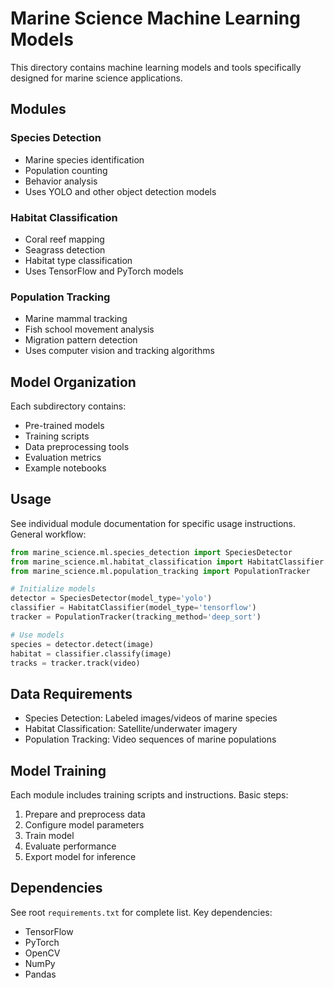 # Marine Science Machine Learning Models

This directory contains machine learning models and tools specifically designed for marine science applications.

## Modules

### Species Detection
- Marine species identification
- Population counting
- Behavior analysis
- Uses YOLO and other object detection models

### Habitat Classification
- Coral reef mapping
- Seagrass detection
- Habitat type classification
- Uses TensorFlow and PyTorch models

### Population Tracking
- Marine mammal tracking
- Fish school movement analysis
- Migration pattern detection
- Uses computer vision and tracking algorithms

## Model Organization

Each subdirectory contains:
- Pre-trained models
- Training scripts
- Data preprocessing tools
- Evaluation metrics
- Example notebooks

## Usage

See individual module documentation for specific usage instructions. General workflow:

```python
from marine_science.ml.species_detection import SpeciesDetector
from marine_science.ml.habitat_classification import HabitatClassifier
from marine_science.ml.population_tracking import PopulationTracker

# Initialize models
detector = SpeciesDetector(model_type='yolo')
classifier = HabitatClassifier(model_type='tensorflow')
tracker = PopulationTracker(tracking_method='deep_sort')

# Use models
species = detector.detect(image)
habitat = classifier.classify(image)
tracks = tracker.track(video)
```

## Data Requirements

- Species Detection: Labeled images/videos of marine species
- Habitat Classification: Satellite/underwater imagery
- Population Tracking: Video sequences of marine populations

## Model Training

Each module includes training scripts and instructions. Basic steps:
1. Prepare and preprocess data
2. Configure model parameters
3. Train model
4. Evaluate performance
5. Export model for inference

## Dependencies

See root `requirements.txt` for complete list. Key dependencies:
- TensorFlow
- PyTorch
- OpenCV
- NumPy
- Pandas 